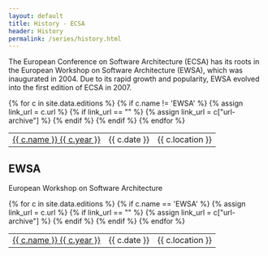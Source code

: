 ```yaml
---
layout: default
title: History - ECSA
header: History
permalink: /series/history.html
---
```


The European Conference on Software Architecture (ECSA) has its roots in the European Workshop on Software Architecture (EWSA), which was inaugurated in 2004. Due to its rapid growth and popularity, EWSA evolved into the first edition of ECSA in 2007.

<table>
{% for c in site.data.editions %}
    {% if c.name != 'EWSA' %}
    {% assign link_url = c.url %}
    {% if link_url == "" %}
        {% assign link_url = c["url-archive"] %}
    {% endif %}
    <tr>
        <td><a href="{{ link_url }}" target="_blank" rel="noopener noreferrer">{{ c.name }} {{ c.year }}</a></td>
        <td>{{ c.date }}</td>
        <td>{{ c.location }}</td>
    </tr>
    {% endif %}
{% endfor %}
</table>


## EWSA

European Workshop on Software Architecture

<table>
{% for c in site.data.editions %}
    {% if c.name == 'EWSA' %}
    {% assign link_url = c.url %}
    {% if link_url == "" %}
        {% assign link_url = c["url-archive"] %}
    {% endif %}
    <tr>
        <td><a href="{{ link_url }}" target="_blank" rel="noopener noreferrer">{{ c.name }} {{ c.year }}</a></td>
        <td>{{ c.date }}</td>
        <td>{{ c.location }}</td>
    </tr>
    {% endif %}
{% endfor %}
</table>
